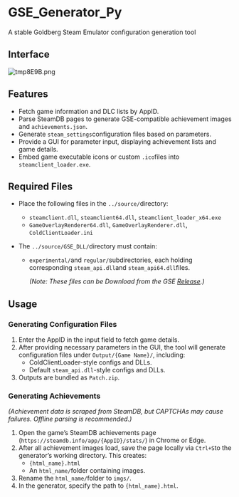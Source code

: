 # GSE_Generator_Py

A stable Goldberg Steam Emulator configuration generation tool



## Interface

![tmp8E9B.png](https://youke1.picui.cn/s1/2025/08/09/68970f02508b9.png)

## Features

- Fetch game information and DLC lists by AppID.
- Parse SteamDB pages to generate GSE-compatible achievement images and `achievements.json`.
- Generate `steam_settings`configuration files based on parameters.
- Provide a GUI for parameter input, displaying achievement lists and game details.
- Embed game executable icons or custom `.ico`files into `steamclient_loader.exe`.



## Required Files

- Place the following files in the `../source/`directory:

  - `steamclient.dll`, `steamclient64.dll`, `steamclient_loader_x64.exe`
  - `GameOverlayRenderer64.dll`, `GameOverlayRenderer.dll`, `ColdClientLoader.ini`

- The `../source/GSE_DLL/`directory must contain:

  - `experimental/`and `regular/`subdirectories, each holding corresponding `steam_api.dll`and `steam_api64.dll`files.

    *(Note: These files can be Download from the GSE [Release](https://github.com/Detanup01/gbe_fork/releases).)*

    

## Usage

### Generating Configuration Files

1. Enter the AppID in the input field to fetch game details.
2. After providing necessary parameters in the GUI, the tool will generate configuration files under `Output/{Game Name}/`, including:
   - ColdClientLoader-style configs and DLLs.
   - Default `steam_api.dll`-style configs and DLLs.
3. Outputs are bundled as `Patch.zip`.

### Generating Achievements

*(Achievement data is scraped from SteamDB, but CAPTCHAs may cause failures. Offline parsing is recommended.)*

1. Open the game’s SteamDB achievements page (`https://steamdb.info/app/{AppID}/stats/`) in Chrome or Edge.
2. After all achievement images load, save the page locally via `Ctrl+S`to the generator’s working directory. This creates:
   - `{html_name}.html`
   - An `html_name/`folder containing images.
3. Rename the `html_name/`folder to `imgs/`.
4. In the generator, specify the path to `{html_name}.html`.